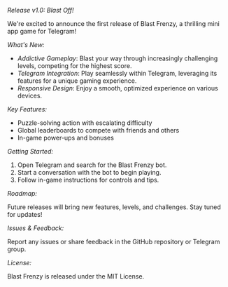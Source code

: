 
*Release v1.0: Blast Off!*

We're excited to announce the first release of Blast Frenzy, a thrilling mini app game for Telegram!

*What's New:*

- *Addictive Gameplay*: Blast your way through increasingly challenging levels, competing for the highest score.
- *Telegram Integration*: Play seamlessly within Telegram, leveraging its features for a unique gaming experience.
- *Responsive Design*: Enjoy a smooth, optimized experience on various devices.

*Key Features:*

- Puzzle-solving action with escalating difficulty
- Global leaderboards to compete with friends and others
- In-game power-ups and bonuses

*Getting Started:*

1. Open Telegram and search for the Blast Frenzy bot.
2. Start a conversation with the bot to begin playing.
3. Follow in-game instructions for controls and tips.

*Roadmap:*

Future releases will bring new features, levels, and challenges. Stay tuned for updates!

*Issues & Feedback:*

Report any issues or share feedback in the GitHub repository or Telegram group.

*License:*

Blast Frenzy is released under the MIT License.
